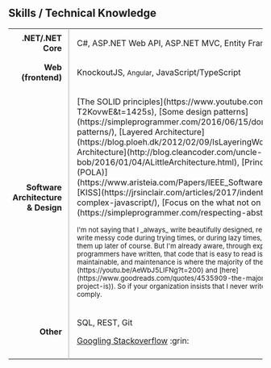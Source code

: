 <style>

  table.skills tbody tr td:nth-child(1) {
    font-weight: bold;
    text-align: right;
    padding-right: 0.8em
  }

  table.skills tbody tr td:nth-child(2) {
    border-left: 1px solid #A9A9A9;
    padding-left: 1em
  }

</style>

<div class="resume-section-content col-md-10">
    <h2 class="mb-5">Skills / Technical Knowledge</h2>
    <table class="table table-sm skills">
        <tbody>
            <tr>
                <td>.NET/.NET Core</td>
                <td>
                    <p>C#, ASP.NET Web API, ASP.NET MVC, Entity Framework, Dapper, xUnit, Moq</p>
                </td>
            </tr>
            <tr>
                <td>Web (frontend)</td>
                <td>
                    <p>KnockoutJS, <small>Angular</small>, JavaScript/TypeScript</p>
                </td>
            </tr>
            <tr>
                <td>Software Architecture & Design</td>
                <td>
                    <p markdown="1">
                        [The SOLID principles](https://www.youtube.com/watch?v=oar-T2KovwE&t=1425s), 
                        [Some design patterns](https://simpleprogrammer.com/2016/06/15/dont-get-obsessed-design-patterns/), 
                        [Layered Architecture](https://blog.ploeh.dk/2012/02/09/IsLayeringWorththeMapping), 
                        [Clean Architecture](http://blog.cleancoder.com/uncle-bob/2016/01/04/ALittleArchitecture.html),
                        [Principle of least astonishment (POLA)](https://www.aristeia.com/Papers/IEEE_Software_JulAug_2004_revised.htm),
                        [KISS](https://jrsinclair.com/articles/2017/indentation-is-the-enemy-less-complex-javascript/),
                        [Focus on the what not on the how](https://simpleprogrammer.com/respecting-abstraction/)
                    </p>
                    <p markdown="1">
                        <small>
                        I'm not saying that I _always_ write beautifully designed, readable, expressive code. I still write messy code during trying times, or during lazy times, with the intention of cleaning them up later of course. But I'm already aware, through experience and from what other programmers have written, that code that is easy to read is valuable code, because it is maintainable, and maintenance is where the majority of the cost of software lies (more [here](https://youtu.be/AeWbJ5LIFNg?t=200) and [here](https://www.goodreads.com/quotes/4535909-the-majority-of-the-cost-of-a-software-project-is)). So if your organization insists that I  never write messy code, I will do my best to comply.
                        </small>
                    </p>
                </td>
            </tr>            
            <tr>
                <td>Other</td>
                <td>
                    <p>SQL, REST, Git</p>
                    <p>
                        <a href="https://www.quora.com/Do-expert-programmers-use-Google-frequently-when-coding">Googling Stackoverflow</a> :grin:
                    </p>
                </td>
            </tr>
            <tr>
                <td></td>
                <td></td>
            </tr> 
        </tbody>
    </table>

<div class="d-none d-print-block">
    <br /><br /><br /><br />
    <br /><br /><br /><br />
    <br /><br /><br /><br />
    <br /><br /><br /><br />
    <br /><br /><br /><br />
    <br /><br /><br /><br />
</div>



</div>


